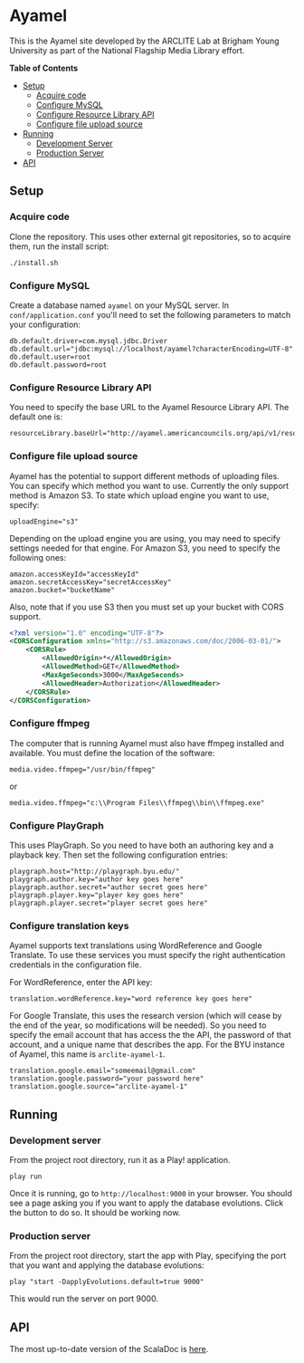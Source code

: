 # Ayamel

This is the Ayamel site developed by the ARCLITE Lab at Brigham Young University as part of the National Flagship Media Library effort.

**Table of Contents**
 - <a href="#setup">Setup</a>
    - <a href="#acquire-code">Acquire code</a>
    - <a href="#configure-mysql">Configure MySQL</a>
    - <a href="#configure-resource-library-api">Configure Resource Library API</a>
    - <a href="#configure-file-upload-source">Configure file upload source</a>
 - <a href="#running">Running</a>
    - <a href="#development-server">Development Server</a>
    - <a href="#production-server">Production Server</a>
 - <a href="#api">API</a>

## Setup

### Acquire code

Clone the repository. This uses other external git repositories, so to acquire them, run the install script:

    ./install.sh
    
### Configure MySQL

Create a database named `ayamel` on your MySQL server. In `conf/application.conf` you'll need to set the following parameters to match your configuration:

    db.default.driver=com.mysql.jdbc.Driver
    db.default.url="jdbc:mysql://localhost/ayamel?characterEncoding=UTF-8"
    db.default.user=root
    db.default.password=root
    
### Configure Resource Library API

You need to specify the base URL to the Ayamel Resource Library API. The default one is:

    resourceLibrary.baseUrl="http://ayamel.americancouncils.org/api/v1/resources"
    
### Configure file upload source

Ayamel has the potential to support different methods of uploading files. You can specify which method you want to use. Currently the only support method is Amazon S3. To state which upload engine you want to use, specify:

    uploadEngine="s3"
    
Depending on the upload engine you are using, you may need to specify settings needed for that engine. For Amazon S3, you need to specify the following ones:

    amazon.accessKeyId="accessKeyId"
    amazon.secretAccessKey="secretAccessKey"
    amazon.bucket="bucketName"

Also, note that if you use S3 then you must set up your bucket with CORS support.
```xml
<?xml version="1.0" encoding="UTF-8"?>
<CORSConfiguration xmlns="http://s3.amazonaws.com/doc/2006-03-01/">
    <CORSRule>
        <AllowedOrigin>*</AllowedOrigin>
        <AllowedMethod>GET</AllowedMethod>
        <MaxAgeSeconds>3000</MaxAgeSeconds>
        <AllowedHeader>Authorization</AllowedHeader>
    </CORSRule>
</CORSConfiguration>
```

### Configure ffmpeg

The computer that is running Ayamel must also have ffmpeg installed and available. You must define the location of the
software:

    media.video.ffmpeg="/usr/bin/ffmpeg"

or

    media.video.ffmpeg="c:\\Program Files\\ffmpeg\\bin\\ffmpeg.exe"

### Configure PlayGraph

This uses PlayGraph. So you need to have both an authoring key and a playback key. Then set the following configuration entries:

    playgraph.host="http://playgraph.byu.edu/"
    playgraph.author.key="author key goes here"
    playgraph.author.secret="author secret goes here"
    playgraph.player.key="player key goes here"
    playgraph.player.secret="player secret goes here"

### Configure translation keys

Ayamel supports text translations using WordReference and Google Translate. To use these services you must specify the
right authentication credentials in the configuration file.

For WordReference, enter the API key:

    translation.wordReference.key="word reference key goes here"

For Google Translate, this uses the research version (which will cease by the end of the year, so modifications will be
needed). So you need to specify the email account that has access the the API, the password of that account, and a
unique name that describes the app. For the BYU instance of Ayamel, this name is `arclite-ayamel-1`.

    translation.google.email="someemail@gmail.com"
    translation.google.password="your password here"
    translation.google.source="arclite-ayamel-1"

## Running

### Development server
From the project root directory, run it as a Play! application.

    play run
    
Once it is running, go to `http://localhost:9000` in your browser. You should see a page asking you if you want to apply the database evolutions. Click the button to do so. It should be working now.

### Production server
From the project root directory, start the app with Play, specifying the port that you want and applying the database evolutions:

    play "start -DapplyEvolutions.default=true 9000"
    
This would run the server on port 9000.

## API

The most up-to-date version of the ScalaDoc is <a href="http://sartre3.byu.edu/ayamel/api">here</a>.